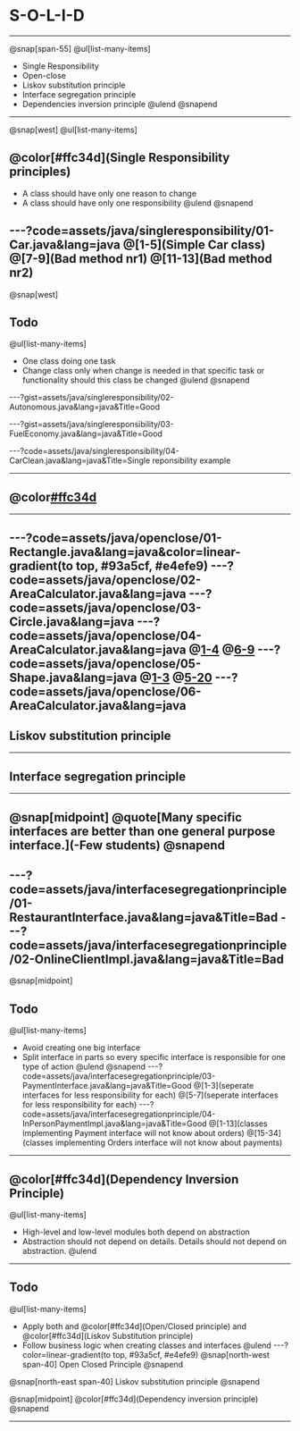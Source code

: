 
# S-O-L-I-D
---

@snap[span-55]
@ul[list-many-items]
- Single Responsibility
- Open-close
- Liskov substitution principle
- Interface segregation principle
- Dependencies inversion principle
@ulend
@snapend

---
@snap[west]
@ul[list-many-items]
## @color[#ffc34d](Single Responsibility principles)
- A class should have only one reason to change
- A class should have only one responsibility
@ulend
@snapend


---?code=assets/java/singleresponsibility/01-Car.java&lang=java
@[1-5](Simple Car class)
@[7-9](Bad method nr1)
@[11-13](Bad method nr2)
---
@snap[west]
## Todo
@ul[list-many-items]
- One class doing one task
- Change class only when change is needed in that specific task or functionality should this class be changed
@ulend
@snapend

---?gist=assets/java/singleresponsibility/02-Autonomous.java&lang=java&Title=Good

---?gist=assets/java/singleresponsibility/03-FuelEconomy.java&lang=java&Title=Good

---?code=assets/java/singleresponsibility/04-CarClean.java&lang=java&Title=Single reponsibility example

---
## @color[#ffc34d](OpenClosed)
---
---?code=assets/java/openclose/01-Rectangle.java&lang=java&color=linear-gradient(to top, #93a5cf, #e4efe9)
---?code=assets/java/openclose/02-AreaCalculator.java&lang=java
---?code=assets/java/openclose/03-Circle.java&lang=java
---?code=assets/java/openclose/04-AreaCalculator.java&lang=java
@[1-4](modification)
@[6-9](modification)
---?code=assets/java/openclose/05-Shape.java&lang=java
@[1-3](interface)
@[5-20](shapes)
---?code=assets/java/openclose/06-AreaCalculator.java&lang=java
---
## Liskov substitution principle
---
## Interface segregation principle
---
@snap[midpoint]
@quote[Many specific interfaces are better than one general purpose interface.](-Few students)
@snapend
---
---?code=assets/java/interfacesegregationprinciple/01-RestaurantInterface.java&lang=java&Title=Bad
---?code=assets/java/interfacesegregationprinciple/02-OnlineClientImpl.java&lang=java&Title=Bad
---
@snap[midpoint]
## Todo
@ul[list-many-items]
- Avoid creating one big interface
- Split interface in parts so every specific interface is responsible for one type of action
@ulend
@snapend
---?code=assets/java/interfacesegregationprinciple/03-PaymentInterface.java&lang=java&Title=Good
@[1-3](seperate interfaces for less responsibility for each)
@[5-7](seperate interfaces for less responsibility for each)
---?code=assets/java/interfacesegregationprinciple/04-InPersonPaymentImpl.java&lang=java&Title=Good
@[1-13](classes implementing Payment interface will not know about orders)
@[15-34](classes implementing Orders interface will not know about payments)

---
## @color[#ffc34d](Dependency Inversion Principle)
@ul[list-many-items]
- High-level and low-level modules both depend on abstraction
- Abstraction should not depend on details. Details should not depend on abstraction.
@ulend
---
## Todo
@ul[list-many-items]
- Apply both and @color[#ffc34d](Open/Closed principle) and @color[#ffc34d](Liskov Substitution principle)
- Follow business logic when creating classes and interfaces
@ulend
---?color=linear-gradient(to top, #93a5cf, #e4efe9)
@snap[north-west span-40]
Open Closed Principle
@snapend


@snap[north-east span-40]
Liskov substitution principle
@snapend

@snap[midpoint]
@color[#ffc34d](Dependency inversion principle)
@snapend

---
